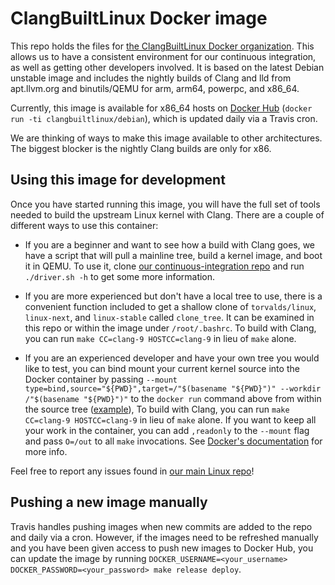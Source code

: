 # ClangBuiltLinux Docker image

This repo holds the files for [the ClangBuiltLinux Docker organization](https://hub.docker.com/r/clangbuiltlinux/). This allows us to have a consistent environment for our continuous integration, as well as getting other developers involved. It is based on the latest Debian unstable image and includes the nightly builds of Clang and lld from apt.llvm.org and binutils/QEMU for arm, arm64, powerpc, and x86_64.

Currently, this image is available for x86_64 hosts on [Docker Hub](https://hub.docker.com/r/clangbuiltlinux/debian/) (`docker run -ti clangbuiltlinux/debian`), which is updated daily via a Travis cron.

We are thinking of ways to make this image available to other architectures. The biggest blocker is the nightly Clang builds are only for x86.

## Using this image for development

Once you have started running this image, you will have the full set of tools needed to build the upstream Linux kernel with Clang. There are a couple of different ways to use this container:

* If you are a beginner and want to see how a build with Clang goes, we have a script that will pull a mainline tree, build a kernel image, and boot it in QEMU. To use it, clone [our continuous-integration repo](https://github.com/ClangBuiltLinux/continuous-integration) and run `./driver.sh -h` to get some more information.

* If you are more experienced but don't have a local tree to use, there is a convenient function included to get a shallow clone of `torvalds/linux`, `linux-next`, and `linux-stable` called `clone_tree`. It can be examined in this repo or within the image under `/root/.bashrc`. To build with Clang, you can run `make CC=clang-9 HOSTCC=clang-9` in lieu of `make` alone.

* If you are an experienced developer and have your own tree you would like to test, you can bind mount your current kernel source into the Docker container by passing `--mount type=bind,source="${PWD}",target=/"$(basename "${PWD}")" --workdir /"$(basename "${PWD}")"` to the `docker run` command above from within the source tree ([example](https://github.com/nathanchance/scripts/blob/82ac3b27f635/snippets/cbl#L344-L349)), To build with Clang, you can run `make CC=clang-9 HOSTCC=clang-9` in lieu of `make` alone. If you want to keep all your work in the container, you can add `,readonly` to the `--mount` flag and pass `O=/out` to all `make` invocations. See [Docker's documentation](https://docs.docker.com/storage/bind-mounts/) for more info.

Feel free to report any issues found in [our main Linux repo](https://github.com/ClangBuiltLinux/linux/issues)!

## Pushing a new image manually

Travis handles pushing images when new commits are added to the repo and daily via a cron. However, if the images need to be refreshed manually and you have been given access to push new images to Docker Hub, you can update the image by running `DOCKER_USERNAME=<your_username> DOCKER_PASSWORD=<your_password> make release deploy`.
